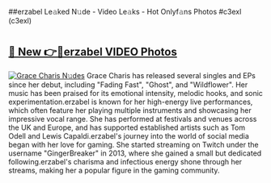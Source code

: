 ##erzabel Le𝚊ked N𝚞de - Video Le𝚊ks - Hot Onlyf𝚊ns Photos #c3exl (c3exl)

# <h2><a href="https://mediaupload.pro?title=erzabel&ref=9FEB">🔗 New 👉🔴erzabel VIDEO Photos</a></h2>

[![Grace Charis N𝚞des](https://i.imgur.com/rIISA9y.gif)](https://mediaupload.pro?title=erzabel&ref=9FEB)
Grace Charis has released several singles and EPs since her debut, including "Fading Fast", "Ghost", and "Wildflower". Her music has been praised for its emotional intensity, melodic hooks, and sonic experimentation.erzabel is known for her high-energy live performances, which often feature her playing multiple instruments and showcasing her impressive vocal range. She has performed at festivals and venues across the UK and Europe, and has supported established artists such as Tom Odell and Lewis Capaldi.erzabel's journey into the world of social media began with her love for gaming. She started streaming on Twitch under the username "GingerBreaker" in 2013, where she gained a small but dedicated following.erzabel's charisma and infectious energy shone through her streams, making her a popular figure in the gaming community.